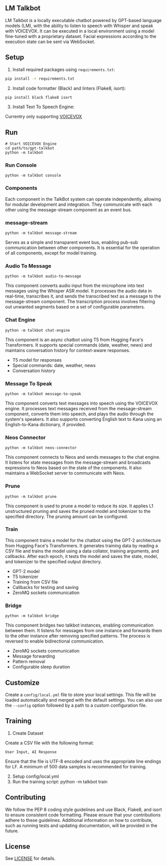 LM Talkbot
----
LM Talkbot is a locally executable chatbot powered by GPT-based language models (LM), with the ability to listen to speech with Whisper and speak with VOICEVOX. It can be executed in a local environment using a model fine-tuned with a proprietary dataset. Facial expressions according to the execution state can be sent via WebSocket.

## Setup
1. Install required packages using `requirements.txt`:
```sh
pip install -r requirements.txt
```

2. Install code formatter (Black) and linters (Flake8, isort):
```sh
pip install black flake8 isort
```

3. Install Text To Speech Engine:

Currentry only supporting [VOICEVOX](https://voicevox.hiroshiba.jp/)

## Run

```
# Start VOICEVOX Engine
cd path/to/gpt-talkbot
python -m talkbot
```

### Run Console
`python -m talkbot console`

### Components
Each component in the TalkBot system can operate independently, allowing for modular development and integration. They communicate with each other using the message-stream component as an event bus.

### message-stream

`python -m talkbot message-stream`

Serves as a simple and transparent event bus, enabling pub-sub communication between other components. It is essential for the operation of all components, except for model training.

### Audio To Message

`python -m talkbot audio-to-message`

This component converts audio input from the microphone into text messages using the Whisper ASR model. It processes the audio data in real-time, transcribes it, and sends the transcribed text as a message to the message-stream component. The transcription process involves filtering out unwanted segments based on a set of configurable parameters.

### Chat Engine

`python -m talkbot chat-engine`

This component is an async chatbot using T5 from Hugging Face's Transformers. It supports special commands (date, weather, news) and maintains conversation history for context-aware responses.

- T5 model for responses
- Special commands: date, weather, news
- Conversation history

### Message To Speak

`python -m talkbot message-to-speak`

This component converts text messages into speech using the VOICEVOX engine. It processes text messages received from the message-stream component, converts them into speech, and plays the audio through the system's speakers. It also supports converting English text to Kana using an English-to-Kana dictionary, if provided.

### Neos Connector

`python -m talkbot neos-connector`

This component connects to Neos and sends messages to the chat engine. It listens for state messages from the message-stream and broadcasts expressions to Neos based on the state of the components. It also maintains a WebSocket server to communicate with Neos.

### Prune

`python -m talkbot prune`

This component is used to prune a model to reduce its size. It applies L1 unstructured pruning and saves the pruned model and tokenizer to the specified directory. The pruning amount can be configured.

### Train

This component trains a model for the chatbot using the GPT-2 architecture from Hugging Face's Transformers. It generates training data by reading a CSV file and trains the model using a data collator, training arguments, and callbacks. After each epoch, it tests the model and saves the state, model, and tokenizer to the specified output directory.

- GPT-2 model
- T5 tokenizer
- Training from CSV file
- Callbacks for testing and saving
- ZeroMQ sockets communication

### Bridge

`python -m talkbot bridge`

This component bridges two talkbot instances, enabling communication between them. It listens for messages from one instance and forwards them to the other instance after removing specified patterns. The process is reversed to enable bidirectional communication.

- ZeroMQ sockets communication
- Message forwarding
- Pattern removal
- Configurable sleep duration

## Customize
Create a `config/local.yml` file to store your local settings. This file will be loaded automatically and merged with the default settings. You can also use the `--config` option followed by a path to a custom configuration file.

## Training
1. Create Dataset

Create a CSV file with the following format:

```csv
User Input, AI Response
```

Ensure that the file is UTF-8 encoded and uses the appropriate line endings for LF. A minimum of 500 data samples is recommended for training.

2. Setup config/local.yml
3. Run the training script: python -m talkbot train

## Contributing

We follow the PEP 8 coding style guidelines and use Black, Flake8, and isort to ensure consistent code formatting. Please ensure that your contributions adhere to these guidelines. Additional information on how to contribute, such as running tests and updating documentation, will be provided in the future.


## License
See [LICENSE](LICENSE) for details.
